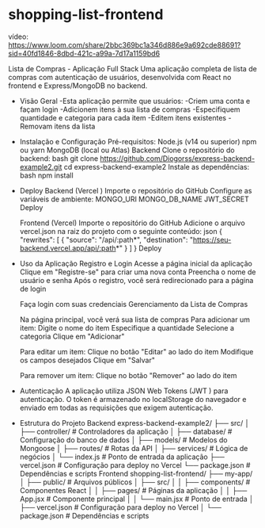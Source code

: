 # shopping-list-frontend
vídeo: https://www.loom.com/share/2bbc369bc1a346d886e9a692cde88691?sid=40fd1846-8dbd-421c-a99a-7d17a1159bd6

Lista de Compras - Aplicação Full Stack
Uma aplicação completa de lista de compras com autenticação de usuários, desenvolvida com React no frontend e Express/MongoDB no backend.
- Visão Geral
    -Esta aplicação permite que usuários:
    -Criem uma conta e façam login
    -Adicionem itens à sua lista de compras
    -Especifiquem quantidade e categoria para cada item
    -Editem itens existentes
    -Removam itens da lista


- Instalação e Configuração
    Pré-requisitos:
    Node.js (v14 ou superior)
    npm ou yarn
    MongoDB (local ou Atlas)
    Backend
    Clone o repositório do backend:
    bash
    git clone https://github.com/Diogorss/express-backend-example2.git
    cd express-backend-example2
    Instale as dependências:
    bash
    npm install

- Deploy
    Backend (Vercel )
    Importe o repositório do GitHub
    Configure as variáveis de ambiente:
    MONGO_URI
    MONGO_DB_NAME
    JWT_SECRET
    Deploy

    Frontend (Vercel)
    Importe o repositório do GitHub
    Adicione o arquivo vercel.json na raiz do projeto com o seguinte conteúdo:
    json
    {
    "rewrites": [
        {
        "source": "/api/:path*",
        "destination": "https://seu-backend.vercel.app/api/:path*"
        }
    ]
    }
    Deploy
- Uso da Aplicação
    Registro e Login
    Acesse a página inicial da aplicação
    Clique em "Registre-se" para criar uma nova conta
    Preencha o nome de usuário e senha
    Após o registro, você será redirecionado para a página de login

    Faça login com suas credenciais
    Gerenciamento da Lista de Compras

    Na página principal, você verá sua lista de compras
    Para adicionar um item:
    Digite o nome do item
    Especifique a quantidade
    Selecione a categoria
    Clique em "Adicionar"

    Para editar um item:
    Clique no botão "Editar" ao lado do item
    Modifique os campos desejados
    Clique em "Salvar"

    Para remover um item:
    Clique no botão "Remover" ao lado do item

- Autenticação
    A aplicação utiliza JSON Web Tokens (JWT ) para autenticação. O token é armazenado no localStorage do navegador e enviado em todas as requisições que exigem autenticação.

- Estrutura do Projeto
    Backend
    express-backend-example2/
    ├── src/
    │   ├── controller/       # Controladores da aplicação
    │   ├── database/         # Configuração do banco de dados
    │   ├── models/           # Modelos do Mongoose
    │   ├── routes/           # Rotas da API
    │   ├── services/         # Lógica de negócios
    │   └── index.js          # Ponto de entrada da aplicação
    ├── vercel.json           # Configuração para deploy no Vercel
    └── package.json          # Dependências e scripts
    Frontend
    shopping-list-frontend/
    ├── my-app/
    │   ├── public/           # Arquivos públicos
    │   ├── src/
    │   │   ├── components/   # Componentes React
    │   │   ├── pages/        # Páginas da aplicação
    │   │   ├── App.jsx       # Componente principal
    │   │   └── main.jsx      # Ponto de entrada
    │   ├── vercel.json       # Configuração para deploy no Vercel
    │   └── package.json      # Dependências e scripts